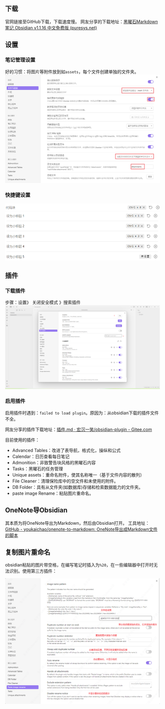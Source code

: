## 下载

官网链接至GitHub下载，下载速度慢。
网友分享的下载地址：[黑曜石Markdown笔记 Obsidian v1.1.16 中文免费版 (puresys.net)](https://www.puresys.net/6001.html)

## 设置

### 笔记管理设置

好的习惯：将图片等附件放到如`assets`，每个文件创建单独的文件夹。
![](assets/20230305204047.png)

### 快捷键设置

![](assets/20230305204554.png)
![](assets/20230305204609.png)

## 插件

### 下载插件

步骤：设置》 关闭安全模式 》搜索插件
![](assets/20230305202510.png)

### 启用插件

启用插件时遇到：`failed to load plugin`。原因为：从obsidian下载的插件文件不全。

网友分享的插件下载地址：[插件.md · 宏沉一笑/obsidian-plugin - Gitee.com](https://gitee.com/whghcyx/obsidian-plugin/blob/master/%E6%8F%92%E4%BB%B6.md)

目前使用的插件：

- Advanced Tables：改进了表导航，格式化，操纵和公式
- Calendar：日历查看每日笔记
- Admonition：非致警告块风格的黑曜石内容
- Tasks：黑曜石的任务管理
- Unique assets：重命名附件，使其名称唯一（基于文件内容的散列）
- File Cleaner：清理保险库中的空文件和未使用的附件。
- DB Folder：具有从文件夹(如数据库)存储和检索数据能力的文件夹。
- paste image Rename：粘贴图片重命名。

## OneNote导Obsidian

其本质为将OneNote导出为Markdown，然后由Obsidian打开。
工具地址：[GitHub - youkaichao/onenote-to-markdown: OneNote导出成Markdown文件的脚本](https://github.com/youkaichao/onenote-to-markdown)

## 复制图片重命名

obsidian粘贴的图片带空格，在编写笔记时插入为`%20`，在一些编辑器中打开时无法识别。使用第三方插件：

![](assets/2023-05-16-2.png)